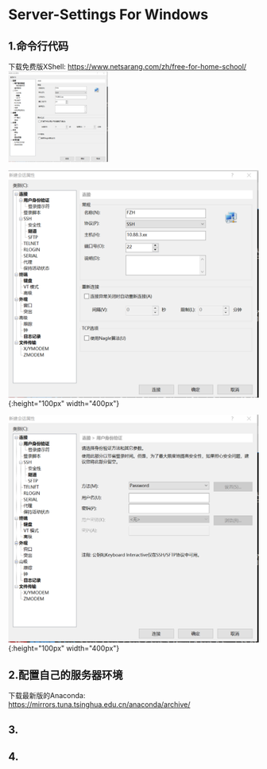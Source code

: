 # Server-Settings For Windows
## 1.命令行代码
下载免费版XShell: https://www.netsarang.com/zh/free-for-home-school/
<img src="https://github.com/LibertFan/Server-Settings/blob/master/img/XShellHost.png" width='200'/>

![](./img/XShellHost.png){:height="100px" width="400px"}

![](./img/XShellUserPasswd.png){:height="100px" width="400px"}

## 2.配置自己的服务器环境
下载最新版的Anaconda: https://mirrors.tuna.tsinghua.edu.cn/anaconda/archive/



## 3.

## 4.
